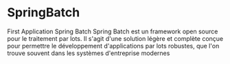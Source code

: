# SpringBatch
First Application Spring Batch
Spring Batch est un framework open source pour le traitement par lots. Il s'agit d'une solution légère et complète conçue pour permettre le développement d'applications par lots robustes, que l'on trouve souvent dans les systèmes d'entreprise modernes
